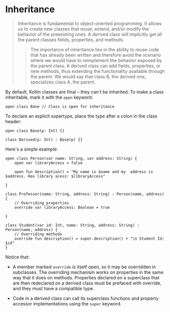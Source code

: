 
# Inheritance

> Inheritance is fundamental to object-oriented programming. It allows us to create new classes that
reuse, extend, and/or modify the behavior of the preexisting ones. A derived class will implicitly get all the parent classes fields, properties, and methods.
>>  The importance of inheritance lies in the ability to reuse code that has already been written and therefore avoid the scenario where we would have to
reimplement the behavior exposed by the parent class. A derived class can add fields, properties,
or new methods, thus extending the functionality available through the parent. We would say that class B, the derived one, specializes class A, the parent.


By default, Kotlin classes are final – they can't be inherited. To make a class inheritable, mark it with the `open` keyword:

```
open class Base // Class is open for inheritance
```

To declare an explicit supertype, place the type after a colon in the class header:

```
open class Base(p: Int) {}

class Derived(p: Int) : Base(p) {}
```

Here's a simple example:

```
open class Person(var name: String, var address: String) {
    open var libraryAccess = false

    open fun description() = "My name is $name and my  address is $address. Has library acess: $libraryAccess"

}

class Professor(name: String, address: String) : Person(name, address) {
    // Overriding properties
    override var libraryAccess: Boolean = true

}

class Student(var id: Int, name: String, address: String) : Person(name, address) {
    // Overriding methods
    override fun description() = super.description() + "\n Student Id: $id"
}
```

Notice that:
* A member marked `override` is itself open, so it may be overridden in subclasses. The overriding mechanism works on properties in the same way that it does on methods. Properties declared on a superclass that are then redeclared on a derived
class must be prefaced with override, and they must have a compatible type.

* Code in a derived class can call its superclass functions and property accessor implementations using the `super` keyword.

